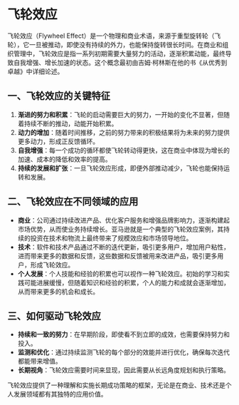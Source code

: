 # 飞轮效应

飞轮效应（Flywheel Effect）是一个物理和商业术语，来源于重型旋转轮（飞轮），它一旦被推动，即使没有持续的外力，也能保持旋转很长时间。在商业和组织管理中，飞轮效应是指一系列初期需要大量努力的活动，逐渐积累动能，最终导致自我增强、增长加速的状态。这个概念最初由吉姆·柯林斯在他的书《从优秀到卓越》中详细论述。

## 一、飞轮效应的关键特征

1. **渐进的努力和积累**：飞轮的启动需要巨大的努力，一开始的变化不显著，但随着持续不断的推动，动能开始积累。
2. **动力的增加**：随着时间推移，之前的努力带来的积极结果将为未来的努力提供更多动力，形成正反馈循环。
3. **自我增强**：每一个成功的循环都使飞轮转动得更快，这在商业中体现为增长的加速、成本的降低和效率的提高。
4. **持续的发展和扩张**：一旦飞轮效应形成，即便外部推动减少，飞轮也能保持运转和发展。

## 二、飞轮效应在不同领域的应用

- **商业**：公司通过持续改进产品、优化客户服务和增强品牌影响力，逐渐构建起市场优势，从而使业务持续增长。亚马逊就是一个典型的飞轮效应案例，其持续的投资在技术和物流上最终带来了规模效应和市场领导地位。
- **技术**：软件和技术产品通过不断的迭代更新，吸引更多用户，增加用户粘性，进而带来更多的数据和反馈，这些数据和反馈被用来改进产品，吸引更多用户，形成飞轮效应。
- **个人发展**：个人技能和经验的积累也可以视作一种飞轮效应。初始的学习和实践可能进展缓慢，但随着知识和经验的积累，个人的能力和成就会逐渐增加，从而带来更多的机会和成长。

## 三、如何驱动飞轮效应

- **持续和一致的努力**：在早期阶段，即使看不到立即的成效，也需要保持努力和投入。
- **监测和优化**：通过持续监测飞轮的每个部分的效能并进行优化，确保每次迭代都能带来增值。
- **长期视角**：飞轮效应需要时间来显现，因此需要从长远角度规划和执行策略。

飞轮效应提供了一种理解和实施长期成功策略的框架，无论是在商业、技术还是个人发展领域都有其独特的应用价值。
